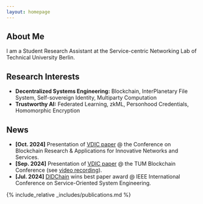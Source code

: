 ```yaml
---
layout: homepage
---
```


## About Me

I am a Student Research Assistant at the Service-centric Networking Lab of Technical University Berlin.

## Research Interests

- **Decentralized Systems Engineering:** Blockchain, InterPlanetary File System, Self-sovereign Identity, Multiparty Computation
- **Trustworthy AI:** Federated Learning, zkML, Personhood Credentials, Homomorphic Encryption

## News

- **[Oct. 2024]** Presentation of [VDIC paper](https://ieeexplore.ieee.org/abstract/document/10732266) @ the Conference on Blockchain Research & Applications for Innovative Networks and Services.
- **[Sep. 2024]** Presentation of [VDIC paper](https://ieeexplore.ieee.org/abstract/document/10732266) @ the TUM Blockchain Conference (see [video recording](https://www.youtube.com/watch?v=cieSpOdJZVs)).
- **[Jul. 2024]** [DIDChain](https://ieeexplore.ieee.org/document/10685340) wins best paper award @ IEEE International Conference on Service-Oriented System Engineering.

{% include_relative _includes/publications.md %}
